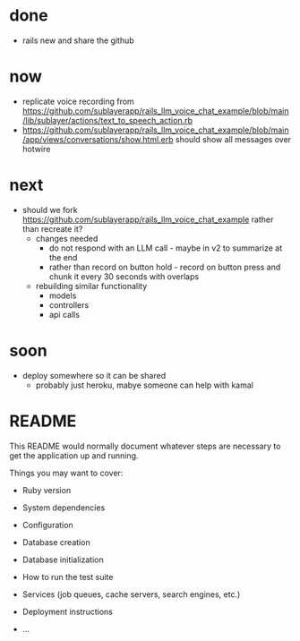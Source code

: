 # done
* rails new and share the github

# now
* replicate voice recording from
https://github.com/sublayerapp/rails_llm_voice_chat_example/blob/main/lib/sublayer/actions/text_to_speech_action.rb
* https://github.com/sublayerapp/rails_llm_voice_chat_example/blob/main/app/views/conversations/show.html.erb should show all messages over hotwire

# next
* should we fork https://github.com/sublayerapp/rails_llm_voice_chat_example rather than recreate it?
  * changes needed
    * do not respond with an LLM call - maybe in v2 to summarize at the end
    * rather than record on button hold - record on button press and chunk it every 30 seconds with overlaps
  * rebuilding similar functionality
    * models
    * controllers
    * api calls


# soon
* deploy somewhere so it can be shared
  * probably just heroku, mabye someone can help with kamal



# README

This README would normally document whatever steps are necessary to get the
application up and running.

Things you may want to cover:

* Ruby version

* System dependencies

* Configuration

* Database creation

* Database initialization

* How to run the test suite

* Services (job queues, cache servers, search engines, etc.)

* Deployment instructions

* ...
